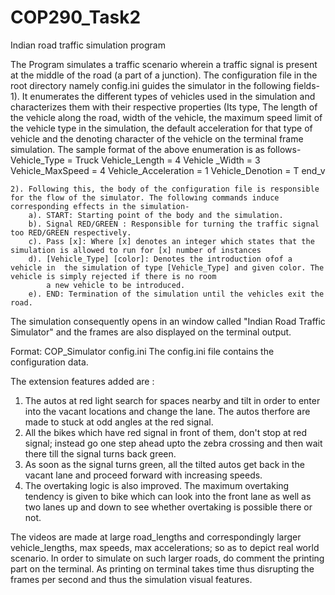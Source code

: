 # COP290_Task2
Indian road traffic simulation program

The Program simulates a traffic scenario wherein a traffic signal is present at the middle of the road (a part of a junction).
The configuration file in the root directory namely config.ini guides the simulator in the following fields-
	1). It enumerates the different types of vehicles used in the simulation and characterizes them with their respective properties (Its type, The length of the vehicle along the road,
		width of the vehicle, the maximum speed limit of the vehicle type in the simulation, the default acceleration for that type of vehicle and the denoting character of the vehicle
		on the terminal frame simulation.
	    The sample format of the above enumeration is as follows-
		Vehicle_Type = Truck
		Vehicle_Length = 4
		Vehicle	_Width = 3
		Vehicle_MaxSpeed = 4
		Vehicle_Acceleration = 1
		Vehicle_Denotion = T
		end_v
	
	2). Following this, the body of the configuration file is responsible for the flow of the simulator. The following commands induce corresponding effects in the simulation-
		a). START: Starting point of the body and the simulation.
		b). Signal RED/GREEN : Responsible for turning the traffic signal too RED/GREEN respectively.
		c). Pass [x]: Where [x] denotes an integer which states that the simulation is allowed to run for [x] number of instances
		d). [Vehicle_Type] [color]: Denotes the introduction ofof a vehicle in  the simulation of type [Vehicle_Type] and given color. The vehicle is simply rejected if there is no room
		    a new vehicle to be introduced.
		e). END: Termination of the simulation until the vehicles exit the road.

The simulation consequently opens in an window called "Indian Road Traffic Simulator" and the frames are also displayed on the terminal output.

Format: COP_Simulator config.ini
The config.ini file contains the configuration data.

The extension features added are :
1) The autos at red light search for spaces nearby and tilt in order to enter into the vacant locations and change the lane. The autos therfore are made to stuck at odd angles at the red signal.
2) All the bikes which have red signal in front of them, don't stop at red signal; instead go one step ahead upto the zebra crossing and then wait there till the signal turns back green.
3) As soon as the signal turns green, all the tilted autos get back in the vacant lane and proceed forward with increasing speeds.
4) The overtaking logic is also improved. The maximum overtaking tendency is given to bike which can look into the front lane as well as two lanes up and down to see whether overtaking is possible there or not.

The videos are made at large road_lengths and correspondingly larger vehicle_lengths, max speeds, max accelerations; so as to depict real world scenario. In order to simulate on such larger roads, do comment the printing part on the terminal.
As printing on terminal takes time thus disrupting the frames per second and thus the simulation visual features.
